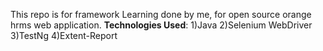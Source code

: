 This repo is for framework Learning done by me, for open source orange hrms web application.
**Technologies Used**:
1)Java
2)Selenium WebDriver
3)TestNg
4)Extent-Report

